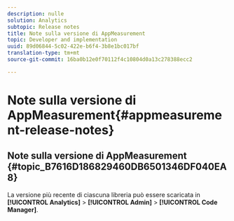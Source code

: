 ```yaml
---
description: nulle
solution: Analytics
subtopic: Release notes
title: Note sulla versione di AppMeasurement
topic: Developer and implementation
uuid: 89d06844-5c02-422e-b6f4-3b8e1bc017bf
translation-type: tm+mt
source-git-commit: 16ba0b12e0f70112f4c10804d0a13c278388ecc2

---
```



# Note sulla versione di AppMeasurement{#appmeasurement-release-notes}

## Note sulla versione di AppMeasurement {#topic_B7616D186829460DB6501346DF040EA8}

La versione più recente di ciascuna libreria può essere scaricata in **[!UICONTROL Analytics]** &gt; **[!UICONTROL Admin]** &gt; **[!UICONTROL Code Manager]**.
